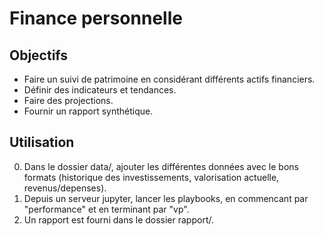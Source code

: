 # Finance personnelle
## Objectifs
- Faire un suivi de patrimoine en considérant différents actifs financiers.
- Définir des indicateurs et tendances.
- Faire des projections.
- Fournir un rapport synthétique.
## Utilisation
0. Dans le dossier data/, ajouter les différentes données avec le bons formats (historique des investissements, valorisation actuelle, revenus/depenses).
1. Depuis un serveur jupyter, lancer les playbooks, en commencant par "performance" et en terminant par "vp".
2. Un rapport est fourni dans le dossier rapport/.